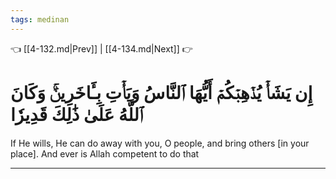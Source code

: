 ```yaml
---
tags: medinan
---
```


👈 [[4-132.md|Prev]] | [[4-134.md|Next]] 👉

# إِن يَشَأۡ يُذۡهِبۡكُمۡ أَيُّهَا ٱلنَّاسُ وَيَأۡتِ بِـَٔاخَرِينَۚ وَكَانَ ٱللَّهُ عَلَىٰ ذَٰلِكَ قَدِيرٗا

If He wills, He can do away with you, O people, and bring others [in your place]. And ever is Allah competent to do that

---

